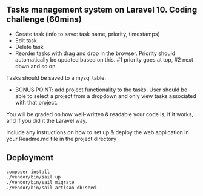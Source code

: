 ## Tasks management system on Laravel 10. Coding challenge (60mins)

* Create task (info to save: task name, priority, timestamps)
* Edit task
* Delete task
* Reorder tasks with drag and drop in the browser. Priority should automatically be updated based on this. #1 priority goes at top, #2 next down and so on.

Tasks should be saved to a mysql table.

* BONUS POINT: add project functionality to the tasks. User should be able to select a project from a dropdown and only view tasks associated with that project.

You will be graded on how well-written & readable your code is, if it works, and if you did it the Laravel way.

Include any instructions on how to set up & deploy the web application in your Readme.md file in the project directory


## Deployment
```shell
composer install
./vendor/bin/sail up
./vendor/bin/sail migrate
./vendor/bin/sail artisan db:seed
```


